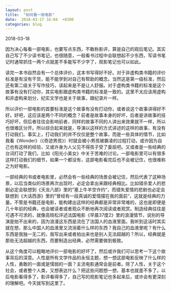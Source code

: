 ```yaml
---
layout: post
title:  "如何看一部电影"
date:  2018-03-17 16:04  +0300
categories: blog
---
```


2018-03-18

因为决心每看一部电影，也要写点东西，不敢称影评，算是自己的观后笔记。其实自己写了不少读书笔记，也很随意，一般看书过程中会联想起不少东西，写读书笔记时通常抓住一两个点就差不多能写不少字了，观影笔记也可以如此。

读完一本书自然会有一个总体评价，这本书写得好不好。对于非虚构类书籍的评价标准是有没有干货，能不能学到对自己有帮助的概念。当然这是第一级标准，然后还有第二级关于写作技巧，读起来是不是让人舒服。对于虚构类书籍的标准是这个故事有没有打动你，其实电影跟虚构类书籍的标准是一致的。这里不太应该用虚构和非虚构来划分，纪实文学也是关于故事，跟纪录片一样。

所以评价一部电影的首要标准是这个故事有没有打动你，或者说这个故事讲得好不好。好吧，这应该是两个不同的概念？前者是故事本身的好坏，后者是讲故事的技巧好坏，但后者往往会影响前者，同样的故事不同的人讲出来效果就不一样，所以也很难区分开。所以综合起来就是，导演以这样的方式讲述的这样的故事，有没有打动我们。事实上，打动我们的并不仅仅是整个故事，而是一些具体的情节，比如我看《Wonder》（《奇迹男孩》）时就会被小男孩被霸凌的过程打动，或许因为自己也有这样的经验，又或许身为人父见不得孩子受了委屈吧。又或者是一些经典的台词打动了我们，比如《阳光小美女》中关于苦难的讨论。一部电影里可以有很多这样打动我们的细节，如果一个都没有，这部电影看完后也不会被记住，也很难称之为好电影。

一部经典的书或者电影里，必然会有一些经典的场景会被记住，然后代表了这种场景，以后当类似的场景再次出现时，必定会拿出来跟经典相比。比如错杀爱人的悲剧必定会联想到《天龙八部》里的”塞上牛羊空许约“，而错失爱情的悲剧也必定会联想到《大话西游》里的”曾经有一段真诚的爱情摆在我的面前“，这就是经典的力量。不管是书籍还是电影，能构建出这样的经典都是非常非常难的，这也是即便是几十年前的经典，也会被读者或者观众不断地再次阅读或者观赏。制造经典往往是可遇不可求的，就像高晓松评述法国电影《早晨37度2》里的浪漫情节，说别的导演是拍不出来的，因为浪漫这东西是流在了法国人的血液里面。我听到这话时其实就在想，那么中国人的血液里又流淌着什么样的东西？我自己的血液里呢？有什么东西是我独一无二的，我写出来或者拍出来也是别人无法超越的？所以，经典就是那些无法超越的东西，而要制造出经典，必然需要做到极致。

从这个角度可以粗略地评价一部电影的好坏了，然后或许我们可以思考一下这个故事背后的深意。人性是所有文学作品的永恒主题，想一想这部电影反映了什么样的人性，勇敢的一面或是懦弱的一面？主流电影通常会是前者。除了人性，关于这个社会，或者整个人类，又想表达什么？把这些问题想一想，基本也就差不多了。以后电影看得多了，影评看得多了，自己写的观影笔记也多起来后，或许会有更深刻的理解吧。今天就写到这里了。


<!--end-->
